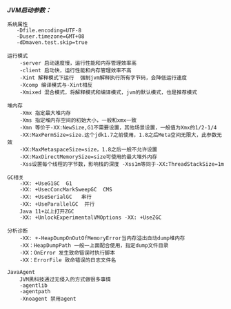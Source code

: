 _**JVM启动参数：**_

    系统属性
       -Dfile.encoding=UTF-8
       -Duser.timezone=GMT+08
       -dDmaven.test.skip=true
       
    运行模式
        -server 启动速度慢，运行性能和内存管理效率高
        -client 启动快，运行性能和内存管理效率不高
        -Xint 解释模式下运行  强制jvm解释执行所有字节码，会降低运行速度
        -Xcomp 编译模式与-Xint相反
        -Xmixed 混合模式，将解释模式和编译模式，jvm的默认模式，也是推荐模式
      
    堆内存
        -Xmx 指定最大堆内存
        -Xms 指定堆内存空间的初始大小，一般和xmx一致
        -Xmn 等价于-XX:NewSize,G1不需要设置，其他场景设置，一般值为Xmx的1/2-1/4
        -XX:MaxPermSize=size.这个jdk1.7之前使用，1.8之后Meta空间无限大，此参数无效
        -XX:MaxMetaspaceSize=size，1.8之后一般不允许设置
        -XX:MaxDirectMemorySize=size可使用的最大堆外内存
        -Xss设置每个线程的字节数，影响栈的深度 -Xss1m等同于-XX:ThreadStackSize=1m
        
    GC相关 
        -XX: +UseG1GC  G1
        -XX: +UsecConcMarkSweepGC  CMS
        -XX: +UseSerialGC   串行
        -XX: +UseParallelGC  并行
        Java 11+以上打开ZGC 
        -XX: +UnlockExperimentalVMOptions -XX: +UseZGC 
    
    分析诊断
        -XX: +-HeapDumpOnOutOfMemoryError当内存溢出自动dump堆内存
        -XX：HeapDumpPath 一般一上面配合使用，指定dump文件目录
        -XX：OnError 发生致命错误时执行脚本
        -XX：ErrorFile 致命错误的日志文件名
                
    JavaAgent
        JVM黑科技通过无侵入的方式做很多事情
        -agentlib
        -agentpath
        -Xnoagent 禁用agent
       